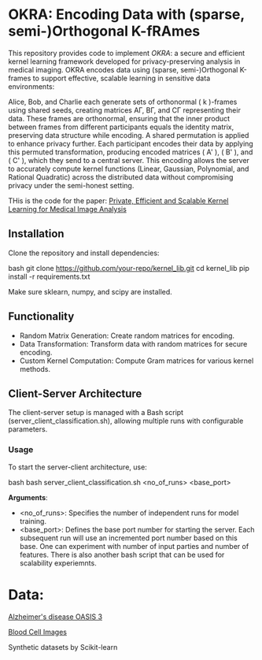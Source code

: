 # OKRA: Encoding Data with (sparse, semi-)Orthogonal K-fRAmes

This repository provides code to implement *OKRA*: a secure and efficient kernel learning framework developed for privacy-preserving analysis in medical imaging. OKRA encodes data using (sparse, semi-)Orthogonal K-frames to support effective, scalable learning in sensitive data environments:

Alice, Bob, and Charlie each generate sets of orthonormal \( k \)-frames using shared seeds, creating matrices AΓ, BΓ, and CΓ representing their data. These frames are orthonormal, ensuring that the inner product between frames from different participants equals the identity matrix, preserving data structure while encoding. A shared permutation is applied to enhance privacy further. Each participant encodes their data by applying this permuted transformation, producing encoded matrices \( A' \), \( B' \), and \( C' \), which they send to a central server. This encoding allows the server to accurately compute kernel functions (Linear, Gaussian, Polynomial, and Rational Quadratic) across the distributed data without compromising privacy under the semi-honest setting.

THis is the code for the paper: [Private, Efficient and Scalable Kernel Learning for Medical Image Analysis](https://arxiv.org/pdf/2410.15840)

## Installation

Clone the repository and install dependencies:

bash
git clone https://github.com/your-repo/kernel_lib.git
cd kernel_lib
pip install -r requirements.txt

Make sure sklearn, numpy, and scipy are installed.

## Functionality

- Random Matrix Generation: Create random matrices for encoding.
- Data Transformation: Transform data with random matrices for secure encoding.
- Custom Kernel Computation: Compute Gram matrices for various kernel methods.

## Client-Server Architecture

The client-server setup is managed with a Bash script (server_client_classification.sh), allowing multiple runs with configurable parameters.

### Usage

To start the server-client architecture, use:

bash
bash server_client_classification.sh <no_of_runs> <base_port>

**Arguments**:
- <no_of_runs>: Specifies the number of independent runs for model training.
- <base_port>: Defines the base port number for starting the server. Each subsequent run will use an incremented port number based on this base.
One can experiment with number of input parties and number of features. There is also another bash script that can be used for scalability experiemnts. 

# Data:
[Alzheimer's disease OASIS 3](https://www.oasis-brains.org/)

[Blood Cell Images](https://github.com/Shenggan/BCCD_Dataset)

Synthetic datasets by Scikit-learn 
